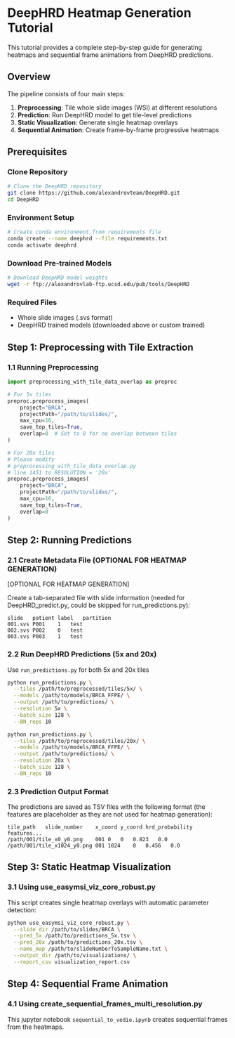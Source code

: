 # DeepHRD Heatmap Generation Tutorial

This tutorial provides a complete step-by-step guide for generating heatmaps and sequential frame animations from DeepHRD predictions.

## Overview

The pipeline consists of four main steps:
1. **Preprocessing**: Tile whole slide images (WSI) at different resolutions
2. **Prediction**: Run DeepHRD model to get tile-level predictions
3. **Static Visualization**: Generate single heatmap overlays
4. **Sequential Animation**: Create frame-by-frame progressive heatmaps

## Prerequisites

### Clone Repository

```bash
# Clone the DeepHRD repository
git clone https://github.com/alexandrovteam/DeepHRD.git
cd DeepHRD
```

### Environment Setup

```bash
# Create conda environment from requirements file
conda create --name deephrd --file requirements.txt
conda activate deephrd
```

### Download Pre-trained Models

```bash
# Download DeepHRD model weights
wget -r ftp://alexandrovlab-ftp.ucsd.edu/pub/tools/DeepHRD
```

### Required Files
- Whole slide images (.svs format)
- DeepHRD trained models (downloaded above or custom trained)

## Step 1: Preprocessing with Tile Extraction
### 1.1 Running Preprocessing

```python
import preprocessing_with_tile_data_overlap as preproc

# For 5x tiles
preproc.preprocess_images(
    project="BRCA",
    projectPath="/path/to/slides/",
    max_cpu=16,
    save_top_tiles=True,
    overlap=0  # Set to 0 for no overlap between tiles
)

# For 20x tiles
# Please modify 
# preprocessing_with_tile_data_overlap.py 
# line 1451 to RESOLUTION = '20x'
preproc.preprocess_images(
    project="BRCA", 
    projectPath="/path/to/slides/",
    max_cpu=16,
    save_top_tiles=True,
    overlap=0
)
```

## Step 2: Running Predictions

### 2.1 Create Metadata File (OPTIONAL FOR HEATMAP GENERATION)

[OPTIONAL FOR HEATMAP GENERATION] 

Create a tab-separated file with slide information (needed for DeepHRD_predict.py, could be skipped for run_predictions.py):

```tsv
slide	patient	label	partition
001.svs	P001	1	test
002.svs	P002	0	test
003.svs	P003	1	test
```

### 2.2 Run DeepHRD Predictions (5x and 20x)

Use `run_predictions.py` for both 5x and 20x tiles

```bash
python run_predictions.py \
  --tiles /path/to/preprocessed/tiles/5x/ \
  --models /path/to/models/BRCA_FFPE/ \
  --output /path/to/predictions/ \
  --resolution 5x \
  --batch_size 128 \
  --BN_reps 10
```

```bash
python run_predictions.py \
  --tiles /path/to/preprocessed/tiles/20x/ \
  --models /path/to/models/BRCA_FFPE/ \
  --output /path/to/predictions/ \
  --resolution 20x \
  --batch_size 128 \
  --BN_reps 10
```


### 2.3 Prediction Output Format

The predictions are saved as TSV files with the following format (the features are placeholder as they are not used for heatmap generation):
```
tile_path	slide_number	x_coord	y_coord	hrd_probability features...
/path/001/tile_x0_y0.png	001	0	0	0.823   0.0
/path/001/tile_x1024_y0.png	001	1024	0	0.456   0.0
```

## Step 3: Static Heatmap Visualization

### 3.1 Using use_easymsi_viz_core_robust.py

This script creates single heatmap overlays with automatic parameter detection:

```bash
python use_easymsi_viz_core_robust.py \
  --slide_dir /path/to/slides/BRCA \
  --pred_5x /path/to/predictions_5x.tsv \
  --pred_20x /path/to/predictions_20x.tsv \
  --name_map /path/to/slideNumberToSampleName.txt \
  --output_dir /path/to/visualizations/ \
  --report_csv visualization_report.csv
```

## Step 4: Sequential Frame Animation

### 4.1 Using create_sequential_frames_multi_resolution.py

This jupyter notebook `sequential_to_vedio.ipynb` creates sequential frames from the heatmaps.